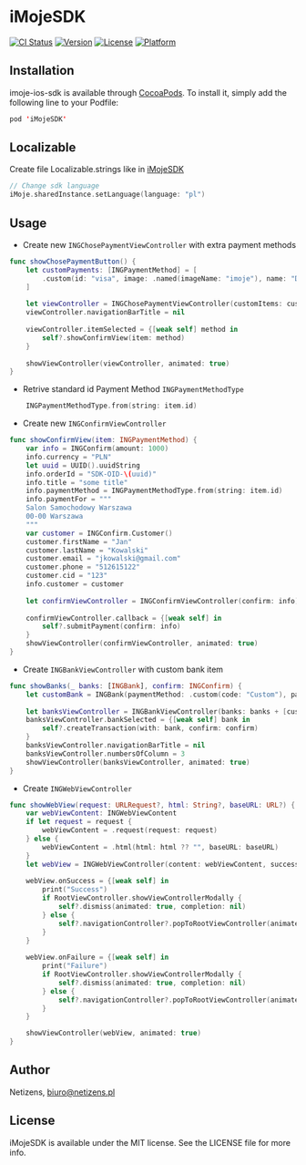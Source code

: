 # iMojeSDK

[![CI Status](https://img.shields.io/travis/imoje/iMojeSDK.svg?style=flat)](https://travis-ci.org/imoje/iMojeSDK)
[![Version](https://img.shields.io/cocoapods/v/iMojeSDK.svg?style=flat)](https://cocoapods.org/pods/iMojeSDK)
[![License](https://img.shields.io/cocoapods/l/iMojeSDK.svg?style=flat)](https://cocoapods.org/pods/iMojeSDK)
[![Platform](https://img.shields.io/cocoapods/p/iMojeSDK.svg?style=flat)](https://cocoapods.org/pods/iMojeSDK)

## Installation

imoje-ios-sdk is available through [CocoaPods](https://cocoapods.org). To install
it, simply add the following line to your Podfile:

```swift
pod 'iMojeSDK'
```

## Localizable
Create file Localizable.strings like in [iMojeSDK](https://github.com/trmquang93/iMojeSDK/blob/master/iMojeSDK/Assets/Localizations/en.lproj/Localizable.strings)

```swift
// Change sdk language
iMoje.sharedInstance.setLanguage(language: "pl")
```

## Usage
- Create new `INGChosePaymentViewController` with extra payment methods  
```swift
func showChosePaymentButton() {
    let customPayments: [INGPaymentMethod] = [
        .custom(id: "visa", image: .named(imageName: "imoje"), name: "Dodatkowy kafelek")
    ]
    
    let viewController = INGChosePaymentViewController(customItems: customPayments)
    viewController.navigationBarTitle = nil
    
    viewController.itemSelected = {[weak self] method in
        self?.showConfirmView(item: method)
    }
    
    showViewController(viewController, animated: true)
}
```
- Retrive standard id Payment Method  `INGPaymentMethodType`
```swift
    INGPaymentMethodType.from(string: item.id)
```
- Create new `INGConfirmViewController`
```swift
func showConfirmView(item: INGPaymentMethod) {
    var info = INGConfirm(amount: 1000)
    info.currency = "PLN"
    let uuid = UUID().uuidString
    info.orderId = "SDK-OID-\(uuid)"
    info.title = "some title"
    info.paymentMethod = INGPaymentMethodType.from(string: item.id)
    info.paymentFor = """
    Salon Samochodowy Warszawa
    00-00 Warszawa
    """
    var customer = INGConfirm.Customer()
    customer.firstName = "Jan"
    customer.lastName = "Kowalski"
    customer.email = "jkowalski@gmail.com"
    customer.phone = "512615122"
    customer.cid = "123"
    info.customer = customer
    
    let confirmViewController = INGConfirmViewController(confirm: info)
    
    confirmViewController.callback = {[weak self] in
        self?.submitPayment(confirm: info)
    }
    showViewController(confirmViewController, animated: true)
}
```
- Create `INGBankViewController` with custom bank item
```swift
func showBanks(_ banks: [INGBank], confirm: INGConfirm) {
    let customBank = INGBank(paymentMethod: .custom(code: "Custom"), paymentMethodCode: .custom(code: "custom", image: .url(imageURL: URL(string: "https://www.interest.co.nz/sites/default/files/feature_images/bank-3_0_0_0.jpg")!), name: "Custom Bank"), isActive: true, isOnline: false, currency: "PLN")
    
    let banksViewController = INGBankViewController(banks: banks + [customBank])
    banksViewController.bankSelected = {[weak self] bank in
        self?.createTransaction(with: bank, confirm: confirm)
    }
    banksViewController.navigationBarTitle = nil
    banksViewController.numbersOfColumn = 3
    showViewController(banksViewController, animated: true)
}
```
- Create `INGWebViewController`
```swift
func showWebView(request: URLRequest?, html: String?, baseURL: URL?) {
    var webViewContent: INGWebViewContent
    if let request = request {
        webViewContent = .request(request: request)
    } else {
        webViewContent = .html(html: html ?? "", baseURL: baseURL)
    }
    let webView = INGWebViewController(content: webViewContent, successRedirectURL: "https://test.com/success", failureRedirectURL: "https://test.com/failure")
    
    webView.onSuccess = {[weak self] in
        print("Success")
        if RootViewController.showViewControllerModally {
            self?.dismiss(animated: true, completion: nil)
        } else {
            self?.navigationController?.popToRootViewController(animated: true)
        }
    }
    
    webView.onFailure = {[weak self] in
        print("Failure")
        if RootViewController.showViewControllerModally {
            self?.dismiss(animated: true, completion: nil)
        } else {
            self?.navigationController?.popToRootViewController(animated: true)
        }
    }

    showViewController(webView, animated: true)
}
```
## Author

Netizens, biuro@netizens.pl

## License

iMojeSDK is available under the MIT license. See the LICENSE file for more info.

